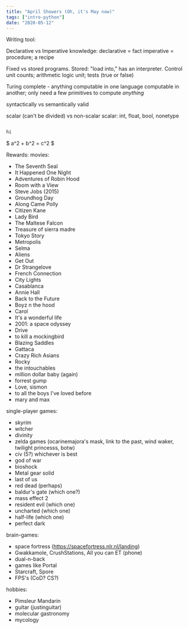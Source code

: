 ```yaml
---
title: "April Showers (Oh, it's May now)"
tags: ["intro-python"]
date: "2020-05-12"
---
```


Writing tool: 


Declarative vs Imperative knowledge:
declarative = fact
imperative = procedure; a recipe

Fixed vs stored programs.
    Stored: "load into," has an interpreter. Control unit counts; arithmetic logic unit; tests (true or false)


Turing complete - anything computable in one language computable in another; only need a few primitives to compute *anything*

syntactically vs semantically valid

scalar (can't be divided) vs non-scalar
scalar: int, float, bool, nonetype

```python

hi

```
$ a^2 + b^2 = c^2 $

Rewards:
movies:

- The Seventh Seal
- It Happened One Night
- Adventures of Robin Hood
- Room with a View
- Steve Jobs (2015)
- Groundhog Day
- Along Came Polly
- Citizen Kane
- Lady Bird
- The Maltese Falcon
- Treasure of sierra madre
- Tokyo Story
- Metropolis
- Selma
- Aliens
- Get Out
- Dr Strangelove
- French Connection
- City Lights
- Casablanca
- Annie Hall
- Back to the Future
- Boyz n the hood
- Carol
- It's a wonderful life
- 2001: a space odyssey
- Drive
- to kill a mockingbird
- Blazing Saddles
- Gattaca
- Crazy Rich Asians
- Rocky
- the intouchables
- million dollar baby (again)
- forrest gump
- Love, sismon
- to all the boys I've loved before
- mary and max

single-player games:
- skyrim
- witcher
- divinity
- zelda games (ocarinemajora's mask, link to the past, wind waker, twilight princesss, botw)
- civ (5?) whichever is best
- god of war
- bioshock
- Metal gear solid
- last of us
- red dead (perhaps)
- baldur's gate (which one?)
- mass effect 2
- resident evil (which one)
- uncharted (which one)
- half-life (which one)
- perfect dark

brain-games:

- space fortress (https://spacefortress.nlr.nl/landing)
- Gwakkamole, CrushStations, All you can ET (phone)
- dual-n-back
- games like Portal
- Starcraft, Spore
- FPS's (CoD? CS?)

hobbies:
- Pimsleur Mandarin
- guitar (justinguitar)
- molecular gastronomy
- mycology
